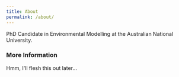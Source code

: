 ```yaml
---
title: About
permalink: /about/
---
```


PhD Candidate in Environmental Modelling at the Australian National University.

### More Information

Hmm, I'll flesh this out later...